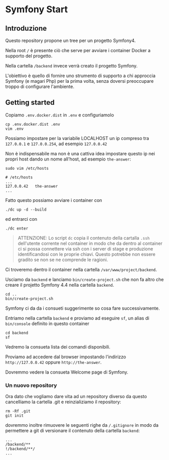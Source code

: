 # Symfony Start

## Introduzione

Questo repository propone un tree per un progetto Symfony4.

Nella root `/` è presente ciò che serve per avviare i container Docker a supporto del progetto.

Nella cartella `/backend` invece verrà creato il progetto Symfony.

L'obiettivo è quello di fornire uno strumento di supporto a chi approccia Symfony (e magari Php)
per la prima volta, senza doversi preoccupare troppo di configurare l'ambiente.


## Getting started

Copiamo `.env.docker.dist` in `.env` e configuriamolo

```
cp .env.docker.dist .env
vim .env
```
Possiamo impostare per la variabile LOCALHOST un ip compreso tra `127.0.0.1` e `127.0.0.254`,
ad esempio `127.0.0.42`

Non è indispensabile ma non è una cattiva idea impostare questo ip nei propri host dando un nome all'host,
ad esempio `the-answer`:

```
sudo vim /etc/hosts
```

```
# /etc/hosts
...
127.0.0.42   the-answer
...
``` 


Fatto questo possiamo avviare i container con

```
./dc up -d --build
```

ed entrarci con

```
./dc enter
```

> ATTENZIONE: Lo script `dc` copia il contenuto della cartalla `.ssh` dell'utente corrente nel container in modo che da dentro
al container ci si possa connettere via ssh con i server di stage e produzione identificandosi con le proprie chiavi.
Questo potrebbe non essere gradito se non se ne comprende le ragioni.

Ci troveremo dentro il container nella cartella `/var/www/project/backend`.

Usciamo da `backend` e lanciamo `bin/create-project.sh` che non fa altro che creare il projetto Symfony 4.4
nella cartella `backend`.
```
cd ..
bin/create-project.sh
```

Symfony ci da da i consueti suggerimente so cosa fare successivamente.

Entriamo nella cartella `backend` e proviamo ad eseguire `sf`, un alias di `bin/console`
definito in questo container
```
cd backend
sf
```

Vedremo la consueta lista dei comandi disponibili.

Proviamo ad accedere dal browser impostando l'indirizzo `http://127.0.0.42` oppure `http://the-answer`.

Dovremmo vedere la consueta Welcome page di Symfony. 


### Un nuovo repository

Ora dato che vogliamo dare vita ad un repository diverso da questo cancelliamo la cartella .git
e reinzializiamo il repository:
```
rm -Rf .git
git init
```


dovremmo inoltre rimuovere le seguenti righe da `/.gitignore` in modo da permettere a git di versionare il
contenuto della cartella `backend`:
 
```
...
/backend/**
!/backend/**/
...
```
